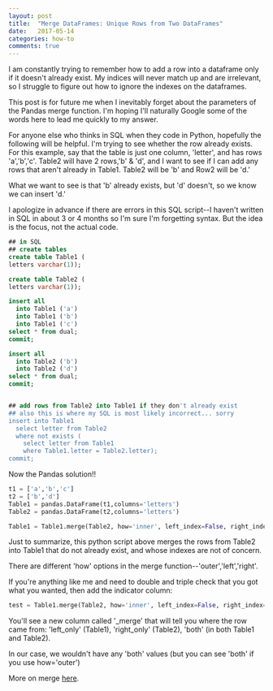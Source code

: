 ```yaml
---
layout: post
title:  "Merge DataFrames: Unique Rows from Two DataFrames"
date:   2017-05-14
categories: how-to
comments: true
---
```

I am constantly trying to remember how to add a row into a dataframe only if it doesn't already exist. My indices will never match up and are irrelevant, so I struggle to figure out how to ignore the indexes on the dataframes.

This post is for future me when I inevitably forget about the parameters of the Pandas merge function. I'm hoping I'll naturally Google some of the words here to lead me quickly to my answer.

For anyone else who thinks in SQL when they code in Python, hopefully the following will be helpful. I'm trying to see whether the row already exists. For this example, say that the table is just one column, 'letter', and has rows 'a','b','c'. Table2 will have 2 rows,'b' & 'd', and I want to see if I can add any rows that aren't already in Table1. Table2 will be 'b' and Row2 will be 'd.'

What we want to see is that 'b' already exists, but 'd' doesn't, so we know we can insert 'd.'

I apologize in advance if there are errors in this SQL script--I haven't written in SQL in about 3 or 4 months so I'm sure I'm forgetting syntax. But the idea is the focus, not the actual code.
```SQL
## in SQL
## create tables
create table Table1 (
letters varchar(1));

create table Table2 (
letters varchar(1));

insert all
  into Table1 ('a')
  into Table1 ('b')
  into Table1 ('c')
select * from dual;
commit;

insert all
  into Table2 ('b')
  into Table2 ('d')
select * from dual;
commit;


## add rows from Table2 into Table1 if they don't already exist
## also this is where my SQL is most likely incorrect... sorry
insert into Table1
  select letter from Table2
  where not exists (
    select letter from Table1
    where Table1.letter = Table2.letter);
commit;

```

Now the Pandas solution!!

```python
t1 = ['a','b','c']
t2 = ['b','d']
Table1 = pandas.DataFrame(t1,columns='letters')
Table2 = pandas.DataFrame(t2,columns='letters')

Table1 = Table1.merge(Table2, how='inner', left_index=False, right_index=False).reset_index(drop=True)
```

Just to summarize, this python script above merges the rows from Table2 into Table1 that do not already exist, and whose indexes are not of concern.

There are different 'how' options in the merge function--'outer','left','right'.

If you're anything like me and need to double and triple check that you got what you wanted, then add the indicator column:
```python
test = Table1.merge(Table2, how='inner', left_index=False, right_index=False,indicator=True).reset_index(drop=True)
```
You'll see a new column called '_merge' that will tell you where the row came from: 'left_only' (Table1), 'right_only' (Table2), 'both' (in both Table1 and Table2).

In our case, we wouldn't have any 'both' values (but you can see 'both' if you use how='outer')

More on merge [here](https://pandas.pydata.org/pandas-docs/stable/generated/pandas.DataFrame.merge.html).


